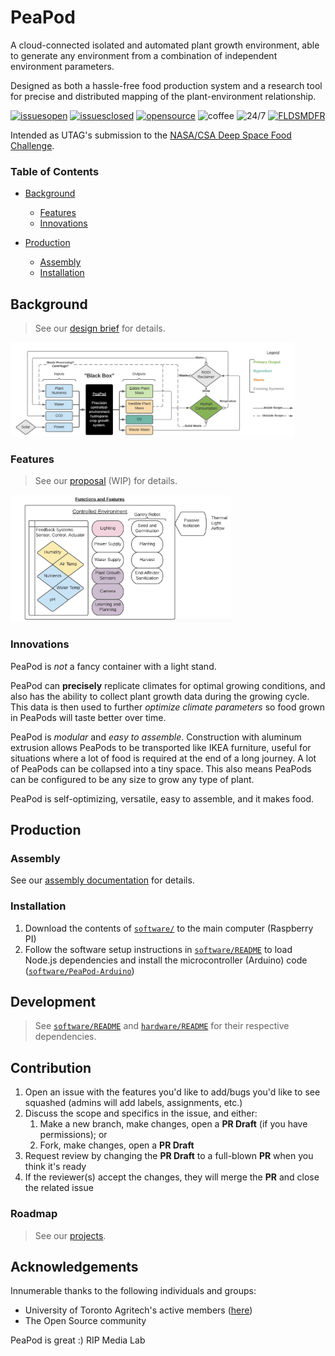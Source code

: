 # PeaPod

A cloud-connected isolated and automated plant growth environment, able to generate any environment from a combination of independent environment parameters. 

Designed as both a hassle-free food production system and a research tool for precise and distributed mapping of the plant-environment relationship.

[![issuesopen](https://img.shields.io/github/issues/utagritech/peapod)](https://github.com/UTAgritech/PeaPod/issues) [![issuesclosed](https://img.shields.io/github/issues-closed/utagritech/peapod)](https://github.com/UTAgritech/PeaPod/issues?q=is%3Aissue+is%3Aclosed) [![opensource](https://img.shields.io/badge/open-source-red)](https://github.com/UTAgritech/PeaPod/projects) ![coffee](https://img.shields.io/badge/powered%20by-coffee-brown) ![24/7](https://img.shields.io/badge/Eat,%20Sleep,-PeaPod-darkgreen) [![FLDSMDFR](https://img.shields.io/badge/The-FLDSMDFR-orange)](https://www.youtube.com/watch?v=k8xFbWLUDoQ)

Intended as UTAG's submission to the [NASA/CSA Deep Space Food Challenge](https://impact.canada.ca/en/challenges/deep-space-food-challenge).

### Table of Contents

- [Background](#background)
  - [Features](#features)
  - [Innovations](#innovations)

- [Production](#production)
  - [Assembly](#assembly)
  - [Installation](#installation)

<!-- include some visuals, i.e. a 3D GIF of the CAD, maybe a flowchart/diagram -->

<!-- TODO: Build statuses? etc. -->

## Background

> See our [design brief](/docs/design/designbrief/DesignBrief.pdf) for details.

<img src="docs/design/designproposal/images/blackbox.png" width=90%/>

### Features

> See our [proposal](/docs/design/designproposal/DesignProposal.pdf) (WIP) for details.

<img src="docs/design/designproposal/images/features.png" width=70%/>


### Innovations
PeaPod is *not* a fancy container with a light stand. 

PeaPod can **precisely** replicate climates for optimal growing conditions, and also has the ability to collect plant growth data during the growing cycle. 
This data is then used to further *optimize climate parameters* so food grown in PeaPods will taste better over time.

PeaPod is *modular* and *easy to assemble*. 
Construction with aluminum extrusion allows PeaPods to be transported like IKEA furniture, useful for situations where a lot of food is required at the end of a long journey. 
A lot of PeaPods can be collapsed into a tiny space. 
This also means PeaPods can be configured to be any size to grow any type of plant.

PeaPod is self-optimizing, versatile, easy to assemble, and it makes food.
## Production

### Assembly

See our [assembly documentation](/docs/assembly/ASSEMBLY.md) for details.

### Installation

1. Download the contents of [`software/`](software/) to the main computer (Raspberry PI)
2. Follow the software setup instructions in [`software/README`](software/README.md#Installation) to load Node.js dependencies and install the microcontroller (Arduino) code ([`software/PeaPod-Arduino`](software/PeaPod-Arduino))

<!-- ### Usage

WIP. -->

<!-- w/ examples, i.e. GIF of expected output, inline code -->

## Development
<!-- dependencies, environment, language -->

> See [`software/README`](software/README.md#Development) and [`hardware/README`](hardware/README.md#Development) for their respective dependencies.

## Contribution

1. Open an issue with the features you'd like to add/bugs you'd like to see squashed (admins will add labels, assignments, etc.)
2. Discuss the scope and specifics in the issue, and either:
   1. Make a new branch, make changes, open a **PR Draft** (if you have permissions); or
   2. Fork, make changes, open a **PR Draft**
3. Request review by changing the **PR Draft** to a full-blown **PR** when you think it's ready
4. If the reviewer(s) accept the changes, they will merge the **PR** and close the related issue

<!-- ### Support -->
<!-- issues page, discussion board/Discord? -->

### Roadmap
<!-- adapted from milestones/project boards -->

> See our [projects](https://github.com/UTAgritech/PeaPod/projects).

## Acknowledgements

Innumerable thanks to the following individuals and groups:
- University of Toronto Agritech's active members ([here](https://github.com/orgs/UTAgritech/people))
- The Open Source community

PeaPod is great :) RIP Media Lab